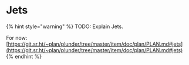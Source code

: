 # Jets

{% hint style="warning" %}
TODO: Explain Jets.

For now: [https://git.sr.ht/~plan/plunder/tree/master/item/doc/plan/PLAN.md#jets](https://git.sr.ht/~plan/plunder/tree/master/item/doc/plan/PLAN.md#jets)
{% endhint %}

